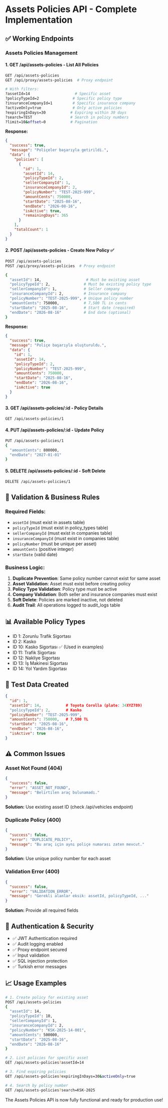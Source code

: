 # Assets Policies API - Complete Implementation

## ✅ **Working Endpoints**

### **Assets Policies Management**

#### **1. GET /api/assets-policies** - List All Policies
```bash
GET /api/assets-policies
GET /api/proxy/assets-policies  # Proxy endpoint

# With filters:
?assetId=14                    # Specific asset
?policyTypeId=2               # Specific policy type
?insuranceCompanyId=1         # Specific insurance company
?activeOnly=true              # Only active policies
?expiringInDays=30           # Expiring within 30 days
?search=TEST                 # Search in policy numbers
?limit=10&offset=0           # Pagination
```

**Response:**
```json
{
  "success": true,
  "message": "Poliçeler başarıyla getirildi.",
  "data": {
    "policies": [
      {
        "id": 1,
        "assetId": 14,
        "policyTypeId": 2,
        "sellerCompanyId": 1,
        "insuranceCompanyId": 2,
        "policyNumber": "TEST-2025-999",
        "amountCents": 750000,
        "startDate": "2025-08-16",
        "endDate": "2026-08-16",
        "isActive": true,
        "remainingDays": 365
      }
    ],
    "totalCount": 1
  }
}
```

#### **2. POST /api/assets-policies** - Create New Policy ✅
```bash
POST /api/assets-policies
POST /api/proxy/assets-policies  # Proxy endpoint

{
  "assetId": 14,                    # Must be existing asset
  "policyTypeId": 2,               # Must be existing policy type
  "sellerCompanyId": 1,            # Seller company
  "insuranceCompanyId": 2,         # Insurance company
  "policyNumber": "TEST-2025-999", # Unique policy number
  "amountCents": 750000,           # 7,500 TL in cents
  "startDate": "2025-08-16",       # Start date (required)
  "endDate": "2026-08-16"          # End date (optional)
}
```

**Response:**
```json
{
  "success": true,
  "message": "Poliçe başarıyla oluşturuldu.",
  "data": {
    "id": 1,
    "assetId": 14,
    "policyTypeId": 2,
    "policyNumber": "TEST-2025-999",
    "amountCents": 750000,
    "startDate": "2025-08-16",
    "endDate": "2026-08-16",
    "isActive": true
  }
}
```

#### **3. GET /api/assets-policies/:id** - Policy Details
```bash
GET /api/assets-policies/1
```

#### **4. PUT /api/assets-policies/:id** - Update Policy
```bash
PUT /api/assets-policies/1
{
  "amountCents": 800000,
  "endDate": "2027-01-01"
}
```

#### **5. DELETE /api/assets-policies/:id** - Soft Delete
```bash
DELETE /api/assets-policies/1
```

## 🔧 **Validation & Business Rules**

### **Required Fields:**
- `assetId` (must exist in assets table)
- `policyTypeId` (must exist in policy_types table) 
- `sellerCompanyId` (must exist in companies table)
- `insuranceCompanyId` (must exist in companies table)
- `policyNumber` (must be unique per asset)
- `amountCents` (positive integer)
- `startDate` (valid date)

### **Business Logic:**
1. **Duplicate Prevention**: Same policy number cannot exist for same asset
2. **Asset Validation**: Asset must exist before creating policy
3. **Policy Type Validation**: Policy type must be active
4. **Company Validation**: Both seller and insurance companies must exist
5. **Soft Delete**: Policies are marked inactive, not deleted
6. **Audit Trail**: All operations logged to audit_logs table

## 📊 **Available Policy Types**
- ID 1: Zorunlu Trafik Sigortası
- ID 2: Kasko
- ID 10: Kasko Sigortası ✅ (Used in examples)
- ID 11: Trafik Sigortası
- ID 12: Nakliye Sigortası
- ID 13: İş Makinesi Sigortası
- ID 14: Yol Yardım Sigortası

## 🚗 **Test Data Created**
```json
{
  "id": 1,
  "assetId": 14,           # Toyota Corolla (plate: 34XYZ789)
  "policyTypeId": 2,       # Kasko
  "policyNumber": "TEST-2025-999",
  "amountCents": 750000,   # 7,500 TL
  "startDate": "2025-08-16",
  "endDate": "2026-08-16",
  "isActive": true
}
```

## ⚠️ **Common Issues**

### **Asset Not Found (404)**
```json
{
  "success": false,
  "error": "ASSET_NOT_FOUND",
  "message": "Belirtilen araç bulunamadı."
}
```
**Solution:** Use existing asset ID (check /api/vehicles endpoint)

### **Duplicate Policy (400)**
```json
{
  "success": false,
  "error": "DUPLICATE_POLICY", 
  "message": "Bu araç için aynı poliçe numarası zaten mevcut."
}
```
**Solution:** Use unique policy number for each asset

### **Validation Error (400)**
```json
{
  "success": false,
  "error": "VALIDATION_ERROR",
  "message": "Gerekli alanlar eksik: assetId, policyTypeId, ..."
}
```
**Solution:** Provide all required fields

## 🔐 **Authentication & Security**
- ✅ JWT Authentication required
- ✅ Audit logging enabled
- ✅ Proxy endpoint secured
- ✅ Input validation
- ✅ SQL injection protection
- ✅ Turkish error messages

## 📈 **Usage Examples**

```bash
# 1. Create policy for existing asset
POST /api/assets-policies
{
  "assetId": 14,
  "policyTypeId": 10,
  "sellerCompanyId": 1,
  "insuranceCompanyId": 2,
  "policyNumber": "KSK-2025-14-001",
  "amountCents": 500000,
  "startDate": "2025-08-16",
  "endDate": "2026-08-16"
}

# 2. List policies for specific asset
GET /api/assets-policies?assetId=14

# 3. Find expiring policies
GET /api/assets-policies?expiringInDays=30&activeOnly=true

# 4. Search by policy number
GET /api/assets-policies?search=KSK-2025
```

The Assets Policies API is now fully functional and ready for production use!